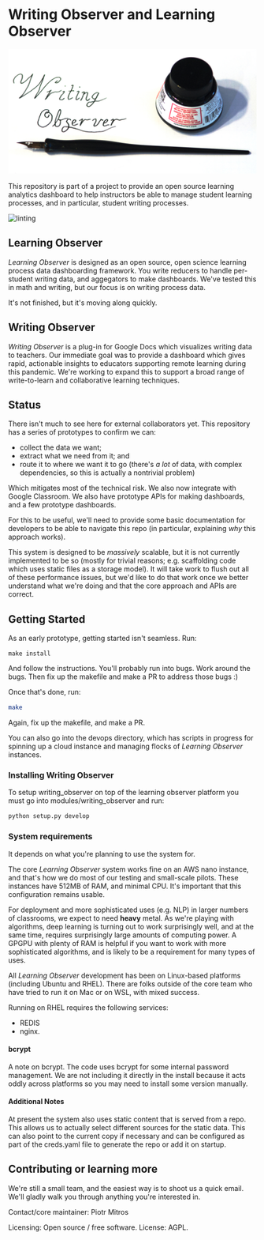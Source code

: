 # Writing Observer and Learning Observer

![Writing Observer Logo](learning_observer/learning_observer/static/media/logo-clean.jpg)

This repository is part of a project to provide an open source
learning analytics dashboard to help instructors be able to manage
student learning processes, and in particular, student writing
processes.

![linting](https://github.com/ETS-Next-Gen/writing_observer/actions/workflows/pycodestyle.yml/badge.svg)

## Learning Observer

_Learning Observer_ is designed as an open source, open science learning
process data dashboarding framework. You write reducers to handle
per-student writing data, and aggegators to make dashboards. We've
tested this in math and writing, but our focus is on writing process
data.

It's not finished, but it's moving along quickly.

## Writing Observer

_Writing Observer_ is a plug-in for Google Docs which visualizes writing
data to teachers. Our immediate goal was to provide a dashboard which
gives rapid, actionable insights to educators supporting remote
learning during this pandemic. We're working to expand this to support
a broad range of write-to-learn and collaborative learning techniques.

## Status

There isn't much to see here for external collaborators yet. This
repository has a series of prototypes to confirm we can:

* collect the data we want;
* extract what we need from it; and
* route it to where we want it to go (there's _a lot_ of data, with
  complex dependencies, so this is actually a nontrivial problem)

Which mitigates most of the technical risk. We also now integrate with
Google Classroom. We also have prototype APIs for making dashboards, and
a few prototype dashboards.

For this to be useful, we'll need to provide some basic documentation
for developers to be able to navigate this repo (in particular,
explaining _why_ this approach works).

This system is designed to be _massively_ scalable, but it is not
currently implemented to be so (mostly for trivial reasons;
e.g. scaffolding code which uses static files as a storage model). It
will take work to flush out all of these performance issues, but we'd
like to do that work once we better understand what we're doing and
that the core approach and APIs are correct.

## Getting Started

As an early prototype, getting started isn't seamless. Run:

```~bash
make install
```

And follow the instructions. You'll probably run into bugs. Work around the bugs. Then fix up the makefile and make a PR to address those bugs :)

Once that's done, run:

```bash
make
```

Again, fix up the makefile, and make a PR.

You can also go into the devops directory, which has scripts in
progress for spinning up a cloud instance and managing flocks of
_Learning Observer_ instances.

### Installing Writing Observer

To setup writing_observer on top of the learning observer platform you must go into modules/writing_observer and run:

```bash
python setup.py develop
```

### System requirements

It depends on what you're planning to use the system for.

The core _Learning Observer_ system works fine on an AWS nano
instance, and that's how we do most of our testing and small-scale
pilots. These instances have 512MB of RAM, and minimal CPU. It's
important that this configuration remains usable.

For deployment and more sophisticated uses (e.g. NLP) in larger
numbers of classrooms, we expect to need **heavy** metal. As we're
playing with algorithms, deep learning is turning out to work
surprisingly well, and at the same time, requires surprisingly large
amounts of computing power. A GPGPU with plenty of RAM is helpful if
you want to work with more sophisticated algorithms, and is likely to
be a requirement for many types of uses.

All _Learning Observer_ development has been on Linux-based platforms
(including Ubuntu and RHEL). There are folks outside of the core team
who have tried to run it on Mac or on WSL, with mixed success.

Running on RHEL requires the following services:

* REDIS
* nginx.

#### bcrypt

A note on bcrypt.  The code uses bcrypt for some internal password management.
We are not including it directly in the install because it acts oddly across
platforms so you may need to install some version manually.

#### Additional Notes

At present the system also uses static content that is served from a repo.
This allows us to actually select different sources for the static data.
This can also point to the current copy if necessary and can be configured
as part of the creds.yaml file to generate the repo or add it on startup.

## Contributing or learning more

We're still a small team, and the easiest way is to shoot us a quick
email. We'll gladly walk you through anything you're interested in.

Contact/core maintainer: Piotr Mitros

Licensing: Open source / free software. License: AGPL.
